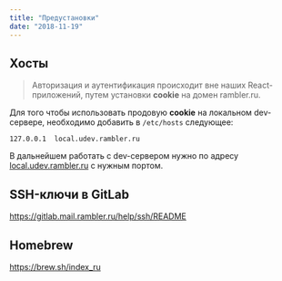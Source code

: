 ```yaml
---
title: "Предустановки"
date: "2018-11-19"
---
```


## Хосты

> Авторизация и аутентификация происходит вне наших React-приложений, путем установки **cookie** на домен rambler.ru.

Для того чтобы использовать продовую **cookie** на локальном dev-сервере, необходимо добавить в `/etc/hosts` следующее:

```
127.0.0.1  local.udev.rambler.ru
```

В дальнейшем работать с dev-сервером нужно по адресу [local.udev.rambler.ru](http://local.udev.rambler.ru) с нужным портом.

## SSH-ключи в GitLab

https://gitlab.mail.rambler.ru/help/ssh/README

## Homebrew

https://brew.sh/index_ru
